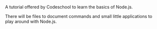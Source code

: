 A tutorial offered by Codeschool to learn the basics of Node.js.

There will be files to document commands and small little applications to play around with Node.js. 
